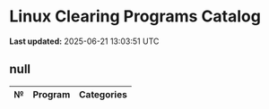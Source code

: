 # Linux Clearing Programs Catalog
**Last updated:** 2025-06-21 13:03:51 UTC
## null
| № | Program | Categories |
|---|---------|------------|
